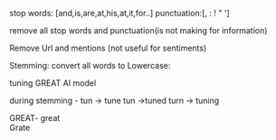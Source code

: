 stop words: [and,is,are,at,his,at,it,for..]
punctuation:[, : ! " ']

remove all stop words and punctuation(is not making for information)

Remove Url and mentions (not useful for sentiments)

Stemming: convert all words to 
Lowercase:

tuning GREAT AI model

during stemming
    -
tun  -> tune
tun ->tuned
turn -> tuning

GREAT- great
     \
        Grate


